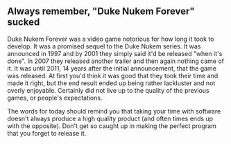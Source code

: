 
Always remember, "Duke Nukem Forever" sucked
---

Duke Nukem Forever was a video game notorious for how long it took to develop. It was a promised sequel to the Duke Nukem series. It was announced in 1997 and by 2001 they simply said it'd be released "when it's done". In 2007 they released another trailer and then again nothing came of it. It was until 2011, 14 years after the initial announcement, that the game was released. At first you'd think it was good that they took their time and made it right, but the end result ended up being rather lackluster and not overly enjoyable. Certainly did not live up to the quality of the previous games, or people's expectations.

The words for today should remind you that taking your time with software doesn't always produce a high quality product (and often times ends up with the opposite). Don't get so caught up in making the perfect program that you forget to release it.